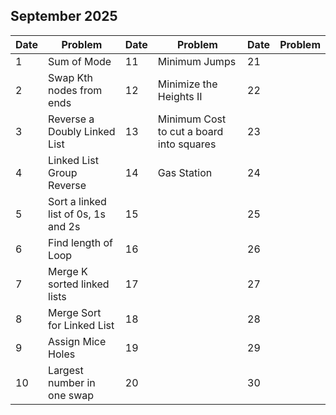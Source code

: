 ## September 2025

| Date | Problem                             | Date | Problem                                  | Date | Problem |
| ---- | ----------------------------------- | ---- | ---------------------------------------- | ---- | ------- |
| 1    | Sum of Mode                         | 11   | Minimum Jumps                            | 21   |         |
| 2    | Swap Kth nodes from ends            | 12   | Minimize the Heights II                  | 22   |         |
| 3    | Reverse a Doubly Linked List        | 13   | Minimum Cost to cut a board into squares | 23   |         |
| 4    | Linked List Group Reverse           | 14   | Gas Station                              | 24   |         |
| 5    | Sort a linked list of 0s, 1s and 2s | 15   |                                          | 25   |         |
| 6    | Find length of Loop                 | 16   |                                          | 26   |         |
| 7    | Merge K sorted linked lists         | 17   |                                          | 27   |         |
| 8    | Merge Sort for Linked List          | 18   |                                          | 28   |         |
| 9    | Assign Mice Holes                   | 19   |                                          | 29   |         |
| 10   | Largest number in one swap          | 20   |                                          | 30   |         |
